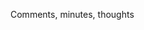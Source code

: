 Comments, minutes, thoughts
<!--
background-color: red;
color: orange;

font-size: 40px;
font-family: Arial;
font-weight: normal;
font-weight: bold;
font-weight: 123;
text-transform: uppercase;

text-decoration: underline; none;

margin: 100px; visomis kryptimis aplink si elementa
margin-right: 100px;

padding: 4px 0px;
border: 1px solid rgb(23, 154, 244);
border-radius: 15px

Elementu atvaizdavimas
display: block;  visi elementai krenta vienas po kitu
display: inline; elementas elgiasi kaip tekstas
display: inline-block;  jei telpa - eilute, jei netelpa - i kita eilute.
Proiverstinis elementu sustumimas pasirinkta kryptimi:
float: left;
float: right;

visi bloka nemegsta float

-->